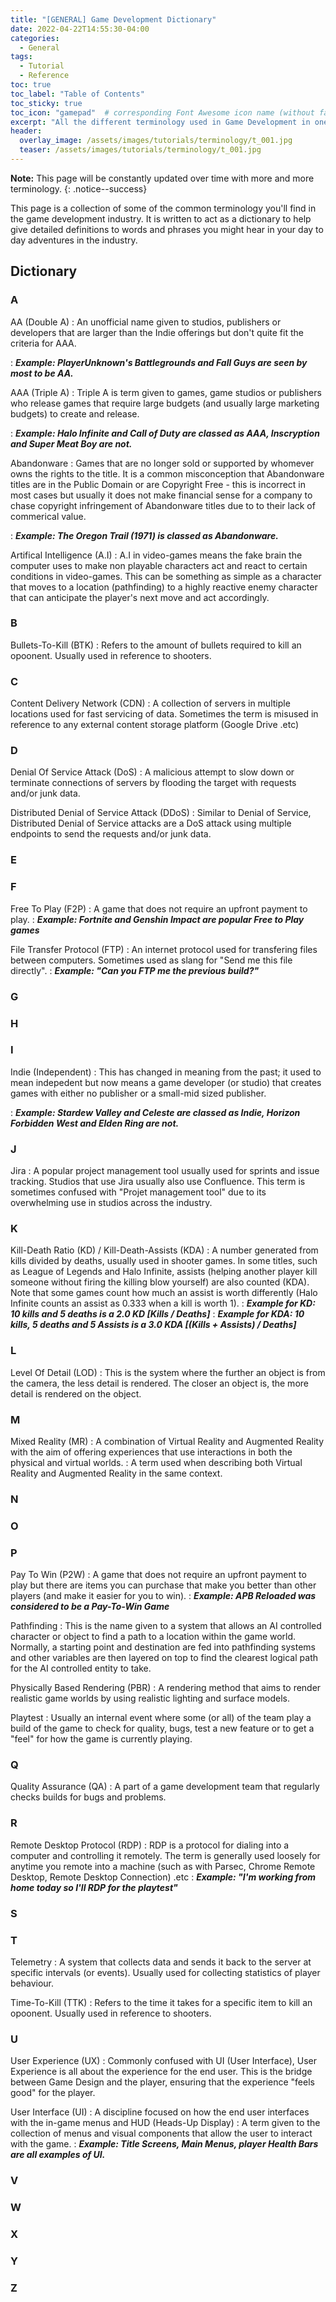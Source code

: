 ```yaml
---
title: "[GENERAL] Game Development Dictionary"
date: 2022-04-22T14:55:30-04:00
categories:
  - General
tags:
  - Tutorial
  - Reference
toc: true
toc_label: "Table of Contents"
toc_sticky: true
toc_icon: "gamepad"  # corresponding Font Awesome icon name (without fa prefix)
excerpt: "All the different terminology used in Game Development in one place."
header:
  overlay_image: /assets/images/tutorials/terminology/t_001.jpg
  teaser: /assets/images/tutorials/terminology/t_001.jpg
---
```


**Note:** This page will be constantly updated over time with more and more terminology.
{: .notice--success}

This page is a collection of some of the common terminology you'll find in the game development industry. It is written to act as a dictionary to help give detailed definitions to words and phrases you might hear in your day to day adventures in the industry.

## Dictionary
### A

AA (Double A)
: An unofficial name given to studios, publishers or developers that are larger than the Indie offerings but don't quite fit the criteria for AAA. 

: <b><em>Example: PlayerUnknown's Battlegrounds and Fall Guys are seen by most to be AA.</em></b>

AAA (Triple A)
: Triple A is term given to games, game studios or publishers who release games that require large budgets (and usually large marketing budgets) to create and release.

: <b><em>Example: Halo Infinite and Call of Duty are classed as AAA, Inscryption and Super Meat Boy are not.</em></b>

Abandonware
: Games that are no longer sold or supported by whomever owns the rights to the title. It is a common misconception that Abandonware titles are in the Public Domain or are Copyright Free - this is incorrect in most cases but usually it does not make financial sense for a company to chase copyright infringement of Abandonware titles due to to their lack of commerical value.

: <b><em>Example: The Oregon Trail (1971) is classed as Abandonware. </em></b>

Artifical Intelligence (A.I)
: A.I in video-games means the fake brain the computer uses to make non playable characters act and react to certain conditions in video-games. This can be something as simple as a character that moves to a location (pathfinding) to a highly reactive enemy character that can anticipate the player's next move and act accordingly.

### B
Bullets-To-Kill (BTK)
: Refers to the amount of bullets required to kill an opoonent. Usually used in reference to shooters.

### C

Content Delivery Network (CDN)
: A collection of servers in multiple locations used for fast servicing of data. Sometimes the term is misused in reference to any external content storage platform (Google Drive .etc)

### D

Denial Of Service Attack (DoS)
: A malicious attempt to slow down or terminate connections of servers by flooding the target with requests and/or junk data.

Distributed Denial of Service Attack (DDoS)
: Similar to Denial of Service, Distributed Denial of Service attacks are a DoS attack using multiple endpoints to send the requests and/or junk data.

### E

### F

Free To Play (F2P)
: A game that does not require an upfront payment to play. 
: <b><em>Example: Fortnite and Genshin Impact are popular Free to Play games </em></b>

File Transfer Protocol (FTP)
: An internet protocol used for transfering files between computers. Sometimes used as slang for "Send me this file directly".
: <b><em>Example: "Can you FTP me the previous build?" </em></b>


### G

### H

### I

Indie (Independent)
: This has changed in meaning from the past; it used to mean indepedent but now means a game developer (or studio) that creates games with either no publisher or a small-mid sized publisher.

: <b><em>Example: Stardew Valley and Celeste are classed as Indie, Horizon Forbidden West and Elden Ring are not. </em></b>

### J
Jira
: A popular project management tool usually used for sprints and issue tracking. Studios that use Jira usually also use Confluence. This term is sometimes confused with "Projet management tool" due to its overwhelming use in studios across the industry.

### K

Kill-Death Ratio (KD) / Kill-Death-Assists (KDA)
: A number generated from kills divided by deaths, usually used in shooter games. In some titles, such as League of Legends and Halo Infinite, assists (helping another player kill someone without firing the killing blow yourself) are also counted (KDA). Note that some games count how much an assist is worth differently (Halo Infinite counts an assist as 0.333 when a kill is worth 1).
: <b><em>Example for KD: 10 kills and 5 deaths is a 2.0 KD [Kills / Deaths]</em></b>
: <b><em>Example for KDA: 10 kills, 5 deaths and 5 Assists is a 3.0 KDA  [(Kills + Assists) / Deaths]</em></b>

### L

Level Of Detail (LOD)
: This is the system where the further an object is from the camera, the less detail is rendered. The closer an object is, the more detail is rendered on the object.

### M

Mixed Reality (MR)
: A combination of Virtual Reality and Augmented Reality with the aim of offering experiences that use interactions in both the physical and virtual worlds.
: A term used when describing both Virtual Reality and Augmented Reality in the same context.

### N

### O

### P

Pay To Win (P2W)
: A game that does not require an upfront payment to play but there are items you can purchase that make you better than other players (and make it easier for you to win). 
: <b><em>Example: APB Reloaded was considered to be a Pay-To-Win Game </em></b>

Pathfinding
: This is the name given to a system that allows an AI controlled character or object to find a path to a location within the game world. Normally, a starting point and destination are fed into pathfinding systems and other variables are then layered on top to find the clearest logical path for the AI controlled entity to take.

Physically Based Rendering (PBR)
: A rendering method that aims to render realistic game worlds by using realistic lighting and surface models.

Playtest
: Usually an internal event where some (or all) of the team play a build of the game to check for quality, bugs, test a new feature or to get a "feel" for how the game is currently playing.

### Q
Quality Assurance (QA)
: A part of a game development team that regularly checks builds for bugs and problems.

### R
Remote Desktop Protocol (RDP)
: RDP is a protocol for dialing into a computer and controlling it remotely. The term is generally used loosely for anytime you remote into a machine (such as with Parsec, Chrome Remote Desktop, Remote Desktop Connection) .etc
: <b><em>Example: "I'm working from home today so I'll RDP for the playtest" </em></b>

### S

### T
Telemetry
: A system that collects data and sends it back to the server at specific intervals (or events). Usually used for collecting statistics of player behaviour.

Time-To-Kill (TTK)
: Refers to the time it takes for a specific item to kill an opoonent. Usually used in reference to shooters.

### U
User Experience (UX)
: Commonly confused with UI (User Interface), User Experience is all about the experience for the end user. This is the bridge between Game Design and the player, ensuring that the experience "feels good" for the player.

User Interface (UI)
: A discipline focused on how the end user interfaces with the in-game menus and HUD (Heads-Up Display)
: A term given to the collection of menus and visual components that allow the user to interact with the game.
: <b><em>Example: Title Screens, Main Menus, player Health Bars are all examples of UI. </em></b>

### V

### W

### X

### Y

### Z

